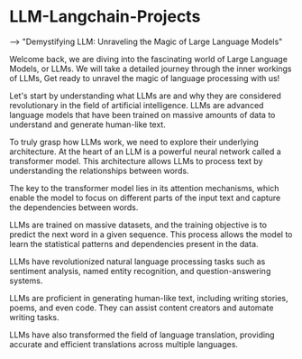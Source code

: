 # LLM-Langchain-Projects

--> "Demystifying LLM: Unraveling the Magic of Large Language Models"

Welcome back, we are diving into the fascinating world of Large Language Models, or LLMs. We will take a detailed journey through the inner workings of LLMs, Get ready to unravel the magic of language processing with us!

Let's start by understanding what LLMs are and why they are considered revolutionary in the field of artificial intelligence. LLMs are advanced language models that have been trained on massive amounts of data to understand and generate human-like text.

To truly grasp how LLMs work, we need to explore their underlying architecture. At the heart of an LLM is a powerful neural network called a transformer model. This architecture allows LLMs to process text by understanding the relationships between words.

The key to the transformer model lies in its attention mechanisms, which enable the model to focus on different parts of the input text and capture the dependencies between words.

LLMs are trained on massive datasets, and the training objective is to predict the next word in a given sequence. This process allows the model to learn the statistical patterns and dependencies present in the data.

LLMs have revolutionized natural language processing tasks such as sentiment analysis, named entity recognition, and question-answering systems.

LLMs are proficient in generating human-like text, including writing stories, poems, and even code. They can assist content creators and automate writing tasks.

LLMs have also transformed the field of language translation, providing accurate and efficient translations across multiple languages.
